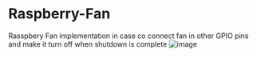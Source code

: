 # Raspberry-Fan
Rasspbery Fan implementation in case co connect fan in other GPIO pins and make it turn off when shutdown is complete
![image](https://user-images.githubusercontent.com/34967580/123939975-6442e600-d9a1-11eb-800e-0c1668b5e48a.png)
